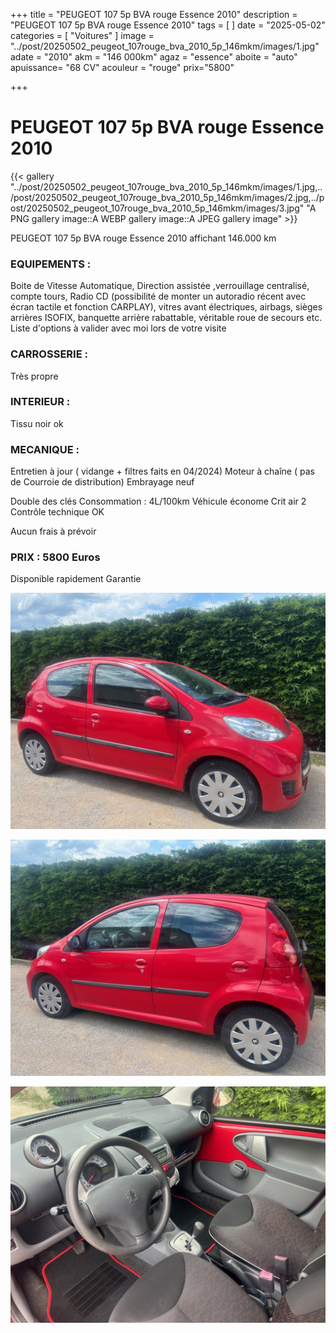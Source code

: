 +++
title = "PEUGEOT 107 5p BVA rouge Essence 2010"
description = "PEUGEOT 107 5p BVA rouge Essence 2010"
tags = [
]
date = "2025-05-02"
categories = [
    "Voitures"
]
image = "../post/20250502_peugeot_107rouge_bva_2010_5p_146mkm/images/1.jpg"
adate = "2010"
akm = "146 000km"
agaz = "essence"
aboite = "auto"
apuissance= "68 CV"
acouleur = "rouge"
prix="5800"

+++

# PEUGEOT 107 5p BVA rouge Essence 2010 

{{< gallery  "../post/20250502_peugeot_107rouge_bva_2010_5p_146mkm/images/1.jpg,../post/20250502_peugeot_107rouge_bva_2010_5p_146mkm/images/2.jpg,../post/20250502_peugeot_107rouge_bva_2010_5p_146mkm/images/3.jpg" "A PNG gallery image::A WEBP gallery image::A JPEG gallery image" >}}
 


PEUGEOT 107 5p BVA rouge Essence 2010  affichant 146.000 km 


### EQUIPEMENTS :
Boite de Vitesse Automatique, Direction assistée ,verrouillage centralisé, compte tours, Radio CD (possibilité de monter un autoradio récent avec écran tactile et fonction CARPLAY), vitres avant électriques, airbags, sièges arrières ISOFIX, banquette arrière rabattable, véritable roue de secours etc.
Liste d'options à valider avec moi lors de votre visite


### CARROSSERIE :
Très propre


### INTERIEUR :
Tissu noir ok

### MECANIQUE :
Entretien à jour ( vidange + filtres faits en 04/2024)
Moteur à chaîne ( pas de Courroie de distribution)
Embrayage neuf

Double des clés
Consommation : 4L/100km
Véhicule économe
Crit air 2
Contrôle technique OK 

Aucun frais à prévoir


### PRIX : 5800 Euros

Disponible rapidement
Garantie

<!-- more -->


![](images/1.jpg)

![](images/2.jpg)

![](images/3.jpg)

